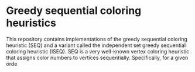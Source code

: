 # Greedy sequential coloring heuristics
This repository contains implementations of the greedy sequential coloring heuristic (SEQ) and a variant called the independent set greedy sequential coloring heuristic (ISEQ). SEQ is a very well-known vertex coloring heuristic that assigns color numbers to vertices sequentially. Specifically, for a given orde
